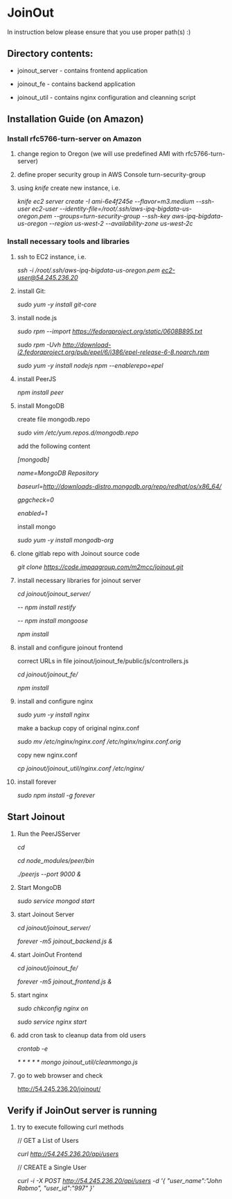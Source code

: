 # JoinOut

In instruction below please ensure that you use proper path(s) :)

## Directory contents:

* joinout_server - contains frontend application

* joinout_fe - contains backend application

* joinout_util - contains nginx configuration and cleanning script

## Installation Guide (on Amazon)

### Install rfc5766-turn-server on Amazon 

1. change region to Oregon (we will use predefined AMI with rfc5766-turn-server)

2. define proper security group in AWS Console turn-security-group

3. using *knife* create new instance, i.e. 

    *knife ec2 server create -I ami-6e4f245e --flavor=m3.medium --ssh-user ec2-user --identity-file=/root/.ssh/aws-ipq-bigdata-us-oregon.pem  --groups=turn-security-group --ssh-key aws-ipq-bigdata-us-oregon --region us-west-2 --availability-zone us-west-2c*
    

### Install necessary tools and libraries

1. ssh to EC2 instance, i.e. 
    
    *ssh -i /root/.ssh/aws-ipq-bigdata-us-oregon.pem ec2-user@54.245.236.20*

2. install Git: 

    *sudo yum -y install git-core*

3. install node.js

    *sudo rpm --import https://fedoraproject.org/static/0608B895.txt*
    
    *sudo rpm -Uvh http://download-i2.fedoraproject.org/pub/epel/6/i386/epel-release-6-8.noarch.rpm*
    
    *sudo yum -y install nodejs npm --enablerepo=epel*

4. install PeerJS

    *npm install peer*

5. install MongoDB

    create file mongodb.repo

    *sudo vim /etc/yum.repos.d/mongodb.repo*
    
    add the following content

    *[mongodb]*

     *name=MongoDB Repository*
     
     *baseurl=http://downloads-distro.mongodb.org/repo/redhat/os/x86_64/*
     
     *gpgcheck=0*
     
     *enabled=1*

    install mongo
    
    *sudo yum -y install mongodb-org*

6. clone gitlab repo with Joinout source code

    *git clone https://code.impaqgroup.com/m2mcc/joinout.git*

7. install necessary libraries for joinout server

    *cd joinout/joinout_server/*
    
    *-- npm install restify*
    
    *-- npm install mongoose*
    
    *npm install*

8. install and configure joinout frontend

    correct URLs in file joinout/joinout_fe/public/js/controllers.js
    
    *cd joinout/joinout_fe/*
    
    *npm install*

9. install and configure nginx

    *sudo yum -y install nginx*

    make a backup copy of original nginx.conf
    
    *sudo mv /etc/nginx/nginx.conf /etc/nginx/nginx.conf.orig*

    copy new nginx.conf

    *cp joinout/joinout_util/nginx.conf /etc/nginx/*

10. install forever

    *sudo npm install -g forever*


## Start Joinout

1. Run the PeerJSServer

    *cd*
    
    *cd node_modules/peer/bin*
    
    *./peerjs --port 9000 &*

2. Start MongoDB

    *sudo service mongod start*

3. start Joinout Server

    *cd joinout/joinout_server/*
    
    *forever -m5 joinout_backend.js &*

4. start JoinOut Frontend

    *cd joinout/joinout_fe/*

    *forever -m5 joinout_frontend.js &*

5. start nginx

    *sudo chkconfig nginx on*
    
    *sudo service nginx start*

6. add cron task to cleanup data from old users

    *crontab -e*

    *\* \* \* \* \* mongo joinout_util/cleanmongo.js*


7. go to web browser and check

    http://54.245.236.20/joinout/

## Verify if JoinOut server is running

1. try to execute following curl methods

    // GET a List of Users

    *curl http://54.245.236.20/api/users*

    // CREATE a Single User
    
    *curl -i -X POST  http://54.245.236.20/api/users -d '{ "user_name":"John Rabmo", "user_id":"997" }'*




